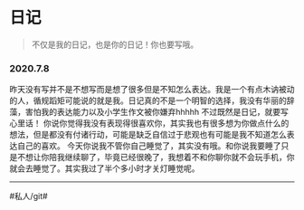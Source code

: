 # 日记
> 不仅是我的日记，也是你的日记！你也要写哦。  

### 2020.7.8
昨天没有写并不是不想写而是想了很多但是不知怎么表达。我是一个有点木讷被动的人，循规蹈矩可能说的就是我。日记真的不是一个明智的选择，我没有华丽的辞藻，害怕我的表达能力以及小学生作文被你嫌弃hhhhh
不过既然是日记，就要写心里话！
你说你觉得我没有表现得很喜欢你，其实我也有很多想为你做点什么的想法，但是都没有付诸行动，可能是缺乏自信过于悲观也有可能是我不知道怎么表达自己的喜欢。
今天你说我不管你自己睡觉了，其实没有哦。和你说我要睡了只是不想让你陪我继续聊了，毕竟已经很晚了，我想着不和你聊你就不会玩手机，你就会去睡觉了。其实我过了半个多小时才关灯睡觉呢。
- - - -





#私人/git#
